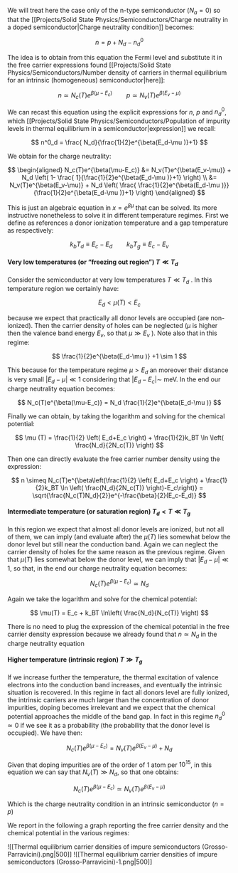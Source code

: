 We will treat here the case only of the n-type semiconductor ($N_a =0$) so that the [[Projects/Solid State Physics/Semiconductors/Charge neutrality in a doped semiconductor|Charge neutrality condition]] becomes:

$$ n =p + N_d - n_d^0  $$

The idea is to obtain from this equation the Fermi level and substitute it in the free carrier expressions found [[Projects/Solid State Physics/Semiconductors/Number density of carriers in thermal equilibrium for an intrinsic (homogeneous) semiconductor|here]]:

$$ n \simeq N_c(T)e^{\beta(\mu-E_c)} \qquad p\simeq N_v(T)e^{\beta(E_v-\mu)}$$

We can recast this equation using the explicit expressions for $n$, $p$ and $n_d^0$, which [[Projects/Solid State Physics/Semiconductors/Population of impurity levels in thermal equilibrium in a semiconductor|expression]] we recall:

$$ n^0_d  = \frac{ N_d}{\frac{1}{2}e^{\beta(E_d-\mu )}+1}  $$

We obtain for the charge neutrality:

$$
\begin{aligned}
N_c(T)e^{\beta(\mu-E_c)} &=  N_v(T)e^{\beta(E_v-\mu)} + N_d \left( 1- \frac{ 1}{\frac{1}{2}e^{\beta(E_d-\mu )}+1} \right) \\
&=  N_v(T)e^{\beta(E_v-\mu)} + N_d \left( \frac{ \frac{1}{2}e^{\beta(E_d-\mu )}}{\frac{1}{2}e^{\beta(E_d-\mu )}+1} \right)
\end{aligned}
$$

This is just an algebraic equation in $x=e^{\beta\mu}$ that can be solved.
Its more instructive nonetheless to solve it in different temperature regimes.
First we define as references a donor ionization temperature and a gap temperature as respectively:

$$ k_bT_d \equiv E_c-E_d \qquad k_bT_g \equiv E_c-E_v $$
#### Very low temperatures (or “freezing out region”) $T \ll T_d$

Consider the semiconductor at very low temperatures $T \ll T_d$ . In this temperature region we certainly have:

$$ E_d < \mu(T)<E_c $$

because we expect that practically all donor levels are occupied (are non-ionized).
Then the carrier density of holes can be neglected ($\mu$ is higher then the valence band energy $E_v$, so that $\mu \gg E_v$ ).
Note also that in this regime:

$$ \frac{1}{2}e^{\beta(E_d-\mu )} +1 \sim 1 $$

This because for the temperature regime $\mu > E_d$ an moreover their distance is very small $|E_d-\mu|\ll 1$ considering that $|E_d-E_c| \sim \ \text{meV}$.
In the end our charge neutrality equation becomes:

$$ N_c(T)e^{\beta(\mu-E_c)} =  N_d   \frac{1}{2}e^{\beta(E_d-\mu )} $$

Finally we can obtain, by taking the logarithm and solving for the chemical potential:

$$ \mu (T) = \frac{1}{2} \left( E_d+E_c \right) + \frac{1}{2}k_BT \ln \left( \frac{N_d}{2N_c(T)} \right) $$

Then one can directly evaluate the free carrier number density using the expression:

$$  n \simeq N_c(T)e^{\beta\left(\frac{1}{2} \left( E_d+E_c \right) + \frac{1}{2}k_BT \ln \left( \frac{N_d}{2N_c(T)} \right)-E_c\right)} =  \sqrt{\frac{N_c(T)N_d}{2}}e^{-\frac{\beta}{2}(E_c-E_d)}  $$

#### Intermediate temperature (or saturation region) $T_d<T\ll T_g$

In this region we expect that almost all donor levels are ionized, but not all of them, we can imply (and evaluate after) the $\mu(T)$ lies somewhat below the donor level but still near the conduction band.
Again we can neglect the carrier density of holes for the same reason as the previous regime.
Given that $\mu(T)$ lies somewhat below the donor level, we can imply that $|E_d-\mu|\ll 1$, so that, in the end our charge neutrality equation becomes:

$$N_c(T)e^{\beta(\mu-E_c)} \simeq N_d$$

Again we take the logarithm and solve for the chemical potential:

$$ \mu(T) = E_c + k_BT \ln\left( \frac{N_d}{N_c(T)} \right)  $$

There is no need to plug the expression of the chemical potential in the free carrier density expression because we already found that $n \simeq N_d$ in the charge neutrality equation

#### Higher temperature (intrinsic region) $T \gg T_g$

If we increase further the temperature, the thermal excitation of valence electrons into the conduction band increases, and eventually the intrinsic situation is recovered.
In this regime in fact all donors level are fully ionized, the intrinsic carriers are much larger than the concentration of donor impurities, doping becomes irrelevant and we expect that the chemical potential approaches the middle of the band gap.
In fact in this regime $n_d^0 \simeq 0$ if we see it as a probability (the probability that the donor level is occupied).
We have then:

$$N_c(T)e^{\beta(\mu-E_c)} =  N_v(T)e^{\beta(E_v-\mu)} + N_d $$

Given that doping impurities are of the order of 1 atom per $10^{15}$, in this equation we can say that $N_v(T) \gg N_d$, so that one obtains:

$$N_c(T)e^{\beta(\mu-E_c)} \simeq  N_v(T)e^{\beta(E_v-\mu)} $$

Which is the charge neutrality condition in an intrinsic semiconductor ($n=p$)

We report in the following a graph reporting the free carrier density and the chemical potential in the various regimes:

![[Thermal equilibrium carrier densities of impure semiconductors (Grosso-Parravicini).png|500]]
![[Thermal equilibrium carrier densities of impure semiconductors (Grosso-Parravicini)-1.png|500]]